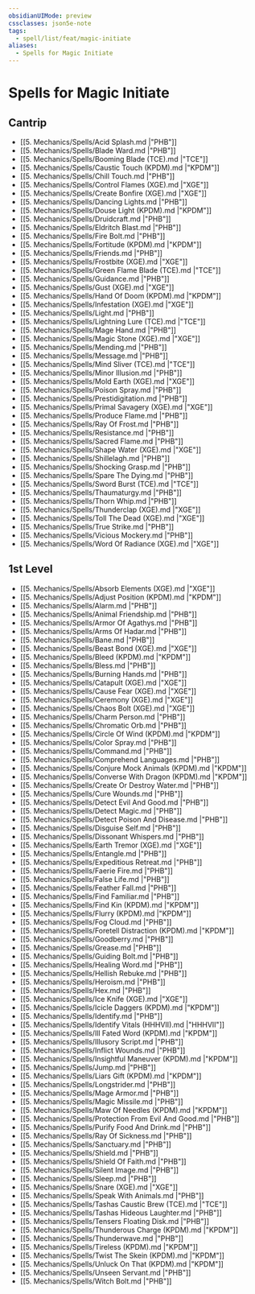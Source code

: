 ```yaml
---
obsidianUIMode: preview
cssclasses: json5e-note
tags:
  - spell/list/feat/magic-initiate
aliases:
  - Spells for Magic Initiate
---
```

# Spells for Magic Initiate

## Cantrip

- [[5. Mechanics/Spells/Acid Splash.md \|"PHB"]] 
- [[5. Mechanics/Spells/Blade Ward.md \|"PHB"]] 
- [[5. Mechanics/Spells/Booming Blade (TCE).md \|"TCE"]] 
- [[5. Mechanics/Spells/Caustic Touch (KPDM).md \|"KPDM"]] 
- [[5. Mechanics/Spells/Chill Touch.md \|"PHB"]] 
- [[5. Mechanics/Spells/Control Flames (XGE).md \|"XGE"]] 
- [[5. Mechanics/Spells/Create Bonfire (XGE).md \|"XGE"]] 
- [[5. Mechanics/Spells/Dancing Lights.md \|"PHB"]] 
- [[5. Mechanics/Spells/Douse Light (KPDM).md \|"KPDM"]] 
- [[5. Mechanics/Spells/Druidcraft.md \|"PHB"]] 
- [[5. Mechanics/Spells/Eldritch Blast.md \|"PHB"]] 
- [[5. Mechanics/Spells/Fire Bolt.md \|"PHB"]] 
- [[5. Mechanics/Spells/Fortitude (KPDM).md \|"KPDM"]] 
- [[5. Mechanics/Spells/Friends.md \|"PHB"]] 
- [[5. Mechanics/Spells/Frostbite (XGE).md \|"XGE"]] 
- [[5. Mechanics/Spells/Green Flame Blade (TCE).md \|"TCE"]] 
- [[5. Mechanics/Spells/Guidance.md \|"PHB"]] 
- [[5. Mechanics/Spells/Gust (XGE).md \|"XGE"]] 
- [[5. Mechanics/Spells/Hand Of Doom (KPDM).md \|"KPDM"]] 
- [[5. Mechanics/Spells/Infestation (XGE).md \|"XGE"]] 
- [[5. Mechanics/Spells/Light.md \|"PHB"]] 
- [[5. Mechanics/Spells/Lightning Lure (TCE).md \|"TCE"]] 
- [[5. Mechanics/Spells/Mage Hand.md \|"PHB"]] 
- [[5. Mechanics/Spells/Magic Stone (XGE).md \|"XGE"]] 
- [[5. Mechanics/Spells/Mending.md \|"PHB"]] 
- [[5. Mechanics/Spells/Message.md \|"PHB"]] 
- [[5. Mechanics/Spells/Mind Sliver (TCE).md \|"TCE"]] 
- [[5. Mechanics/Spells/Minor Illusion.md \|"PHB"]] 
- [[5. Mechanics/Spells/Mold Earth (XGE).md \|"XGE"]] 
- [[5. Mechanics/Spells/Poison Spray.md \|"PHB"]] 
- [[5. Mechanics/Spells/Prestidigitation.md \|"PHB"]] 
- [[5. Mechanics/Spells/Primal Savagery (XGE).md \|"XGE"]] 
- [[5. Mechanics/Spells/Produce Flame.md \|"PHB"]] 
- [[5. Mechanics/Spells/Ray Of Frost.md \|"PHB"]] 
- [[5. Mechanics/Spells/Resistance.md \|"PHB"]] 
- [[5. Mechanics/Spells/Sacred Flame.md \|"PHB"]] 
- [[5. Mechanics/Spells/Shape Water (XGE).md \|"XGE"]] 
- [[5. Mechanics/Spells/Shillelagh.md \|"PHB"]] 
- [[5. Mechanics/Spells/Shocking Grasp.md \|"PHB"]] 
- [[5. Mechanics/Spells/Spare The Dying.md \|"PHB"]] 
- [[5. Mechanics/Spells/Sword Burst (TCE).md \|"TCE"]] 
- [[5. Mechanics/Spells/Thaumaturgy.md \|"PHB"]] 
- [[5. Mechanics/Spells/Thorn Whip.md \|"PHB"]] 
- [[5. Mechanics/Spells/Thunderclap (XGE).md \|"XGE"]] 
- [[5. Mechanics/Spells/Toll The Dead (XGE).md \|"XGE"]] 
- [[5. Mechanics/Spells/True Strike.md \|"PHB"]] 
- [[5. Mechanics/Spells/Vicious Mockery.md \|"PHB"]] 
- [[5. Mechanics/Spells/Word Of Radiance (XGE).md \|"XGE"]] 

## 1st Level

- [[5. Mechanics/Spells/Absorb Elements (XGE).md \|"XGE"]] 
- [[5. Mechanics/Spells/Adjust Position (KPDM).md \|"KPDM"]] 
- [[5. Mechanics/Spells/Alarm.md \|"PHB"]] 
- [[5. Mechanics/Spells/Animal Friendship.md \|"PHB"]] 
- [[5. Mechanics/Spells/Armor Of Agathys.md \|"PHB"]] 
- [[5. Mechanics/Spells/Arms Of Hadar.md \|"PHB"]] 
- [[5. Mechanics/Spells/Bane.md \|"PHB"]] 
- [[5. Mechanics/Spells/Beast Bond (XGE).md \|"XGE"]] 
- [[5. Mechanics/Spells/Bleed (KPDM).md \|"KPDM"]] 
- [[5. Mechanics/Spells/Bless.md \|"PHB"]] 
- [[5. Mechanics/Spells/Burning Hands.md \|"PHB"]] 
- [[5. Mechanics/Spells/Catapult (XGE).md \|"XGE"]] 
- [[5. Mechanics/Spells/Cause Fear (XGE).md \|"XGE"]] 
- [[5. Mechanics/Spells/Ceremony (XGE).md \|"XGE"]] 
- [[5. Mechanics/Spells/Chaos Bolt (XGE).md \|"XGE"]] 
- [[5. Mechanics/Spells/Charm Person.md \|"PHB"]] 
- [[5. Mechanics/Spells/Chromatic Orb.md \|"PHB"]] 
- [[5. Mechanics/Spells/Circle Of Wind (KPDM).md \|"KPDM"]] 
- [[5. Mechanics/Spells/Color Spray.md \|"PHB"]] 
- [[5. Mechanics/Spells/Command.md \|"PHB"]] 
- [[5. Mechanics/Spells/Comprehend Languages.md \|"PHB"]] 
- [[5. Mechanics/Spells/Conjure Mock Animals (KPDM).md \|"KPDM"]] 
- [[5. Mechanics/Spells/Converse With Dragon (KPDM).md \|"KPDM"]] 
- [[5. Mechanics/Spells/Create Or Destroy Water.md \|"PHB"]] 
- [[5. Mechanics/Spells/Cure Wounds.md \|"PHB"]] 
- [[5. Mechanics/Spells/Detect Evil And Good.md \|"PHB"]] 
- [[5. Mechanics/Spells/Detect Magic.md \|"PHB"]] 
- [[5. Mechanics/Spells/Detect Poison And Disease.md \|"PHB"]] 
- [[5. Mechanics/Spells/Disguise Self.md \|"PHB"]] 
- [[5. Mechanics/Spells/Dissonant Whispers.md \|"PHB"]] 
- [[5. Mechanics/Spells/Earth Tremor (XGE).md \|"XGE"]] 
- [[5. Mechanics/Spells/Entangle.md \|"PHB"]] 
- [[5. Mechanics/Spells/Expeditious Retreat.md \|"PHB"]] 
- [[5. Mechanics/Spells/Faerie Fire.md \|"PHB"]] 
- [[5. Mechanics/Spells/False Life.md \|"PHB"]] 
- [[5. Mechanics/Spells/Feather Fall.md \|"PHB"]] 
- [[5. Mechanics/Spells/Find Familiar.md \|"PHB"]] 
- [[5. Mechanics/Spells/Find Kin (KPDM).md \|"KPDM"]] 
- [[5. Mechanics/Spells/Flurry (KPDM).md \|"KPDM"]] 
- [[5. Mechanics/Spells/Fog Cloud.md \|"PHB"]] 
- [[5. Mechanics/Spells/Foretell Distraction (KPDM).md \|"KPDM"]] 
- [[5. Mechanics/Spells/Goodberry.md \|"PHB"]] 
- [[5. Mechanics/Spells/Grease.md \|"PHB"]] 
- [[5. Mechanics/Spells/Guiding Bolt.md \|"PHB"]] 
- [[5. Mechanics/Spells/Healing Word.md \|"PHB"]] 
- [[5. Mechanics/Spells/Hellish Rebuke.md \|"PHB"]] 
- [[5. Mechanics/Spells/Heroism.md \|"PHB"]] 
- [[5. Mechanics/Spells/Hex.md \|"PHB"]] 
- [[5. Mechanics/Spells/Ice Knife (XGE).md \|"XGE"]] 
- [[5. Mechanics/Spells/Icicle Daggers (KPDM).md \|"KPDM"]] 
- [[5. Mechanics/Spells/Identify.md \|"PHB"]] 
- [[5. Mechanics/Spells/Identify Vitals (HHHVII).md \|"HHHVII"]] 
- [[5. Mechanics/Spells/Ill Fated Word (KPDM).md \|"KPDM"]] 
- [[5. Mechanics/Spells/Illusory Script.md \|"PHB"]] 
- [[5. Mechanics/Spells/Inflict Wounds.md \|"PHB"]] 
- [[5. Mechanics/Spells/Insightful Maneuver (KPDM).md \|"KPDM"]] 
- [[5. Mechanics/Spells/Jump.md \|"PHB"]] 
- [[5. Mechanics/Spells/Liars Gift (KPDM).md \|"KPDM"]] 
- [[5. Mechanics/Spells/Longstrider.md \|"PHB"]] 
- [[5. Mechanics/Spells/Mage Armor.md \|"PHB"]] 
- [[5. Mechanics/Spells/Magic Missile.md \|"PHB"]] 
- [[5. Mechanics/Spells/Maw Of Needles (KPDM).md \|"KPDM"]] 
- [[5. Mechanics/Spells/Protection From Evil And Good.md \|"PHB"]] 
- [[5. Mechanics/Spells/Purify Food And Drink.md \|"PHB"]] 
- [[5. Mechanics/Spells/Ray Of Sickness.md \|"PHB"]] 
- [[5. Mechanics/Spells/Sanctuary.md \|"PHB"]] 
- [[5. Mechanics/Spells/Shield.md \|"PHB"]] 
- [[5. Mechanics/Spells/Shield Of Faith.md \|"PHB"]] 
- [[5. Mechanics/Spells/Silent Image.md \|"PHB"]] 
- [[5. Mechanics/Spells/Sleep.md \|"PHB"]] 
- [[5. Mechanics/Spells/Snare (XGE).md \|"XGE"]] 
- [[5. Mechanics/Spells/Speak With Animals.md \|"PHB"]] 
- [[5. Mechanics/Spells/Tashas Caustic Brew (TCE).md \|"TCE"]] 
- [[5. Mechanics/Spells/Tashas Hideous Laughter.md \|"PHB"]] 
- [[5. Mechanics/Spells/Tensers Floating Disk.md \|"PHB"]] 
- [[5. Mechanics/Spells/Thunderous Charge (KPDM).md \|"KPDM"]] 
- [[5. Mechanics/Spells/Thunderwave.md \|"PHB"]] 
- [[5. Mechanics/Spells/Tireless (KPDM).md \|"KPDM"]] 
- [[5. Mechanics/Spells/Twist The Skein (KPDM).md \|"KPDM"]] 
- [[5. Mechanics/Spells/Unluck On That (KPDM).md \|"KPDM"]] 
- [[5. Mechanics/Spells/Unseen Servant.md \|"PHB"]] 
- [[5. Mechanics/Spells/Witch Bolt.md \|"PHB"]]
